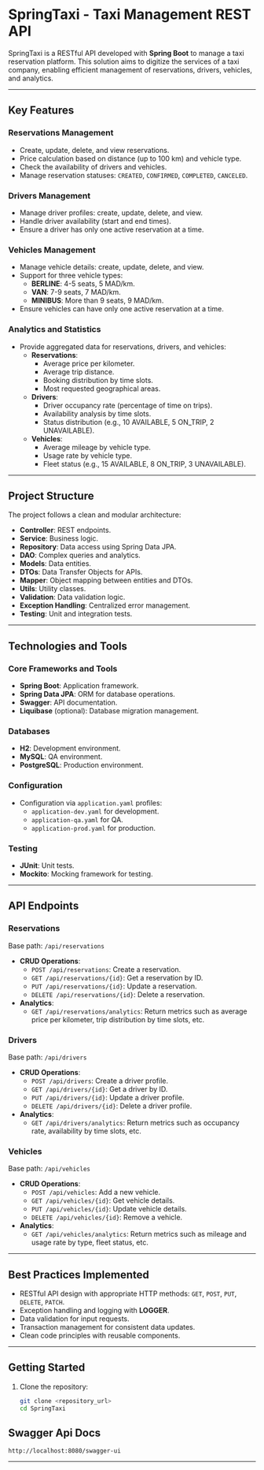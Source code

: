 # SpringTaxi - Taxi Management REST API

SpringTaxi is a RESTful API developed with **Spring Boot** to manage a taxi reservation platform. This solution aims to digitize the services of a taxi company, enabling efficient management of reservations, drivers, vehicles, and analytics.

---

## **Key Features**

### Reservations Management
- Create, update, delete, and view reservations.
- Price calculation based on distance (up to 100 km) and vehicle type.
- Check the availability of drivers and vehicles.
- Manage reservation statuses: `CREATED`, `CONFIRMED`, `COMPLETED`, `CANCELED`.

### Drivers Management
- Manage driver profiles: create, update, delete, and view.
- Handle driver availability (start and end times).
- Ensure a driver has only one active reservation at a time.

### Vehicles Management
- Manage vehicle details: create, update, delete, and view.
- Support for three vehicle types:
    - **BERLINE**: 4-5 seats, 5 MAD/km.
    - **VAN**: 7-9 seats, 7 MAD/km.
    - **MINIBUS**: More than 9 seats, 9 MAD/km.
- Ensure vehicles can have only one active reservation at a time.

### Analytics and Statistics
- Provide aggregated data for reservations, drivers, and vehicles:
    - **Reservations**:
        - Average price per kilometer.
        - Average trip distance.
        - Booking distribution by time slots.
        - Most requested geographical areas.
    - **Drivers**:
        - Driver occupancy rate (percentage of time on trips).
        - Availability analysis by time slots.
        - Status distribution (e.g., 10 AVAILABLE, 5 ON_TRIP, 2 UNAVAILABLE).
    - **Vehicles**:
        - Average mileage by vehicle type.
        - Usage rate by vehicle type.
        - Fleet status (e.g., 15 AVAILABLE, 8 ON_TRIP, 3 UNAVAILABLE).

---

## **Project Structure**
The project follows a clean and modular architecture:
- **Controller**: REST endpoints.
- **Service**: Business logic.
- **Repository**: Data access using Spring Data JPA.
- **DAO**: Complex queries and analytics.
- **Models**: Data entities.
- **DTOs**: Data Transfer Objects for APIs.
- **Mapper**: Object mapping between entities and DTOs.
- **Utils**: Utility classes.
- **Validation**: Data validation logic.
- **Exception Handling**: Centralized error management.
- **Testing**: Unit and integration tests.

---

## **Technologies and Tools**

### Core Frameworks and Tools
- **Spring Boot**: Application framework.
- **Spring Data JPA**: ORM for database operations.
- **Swagger**: API documentation.
- **Liquibase** (optional): Database migration management.

### Databases
- **H2**: Development environment.
- **MySQL**: QA environment.
- **PostgreSQL**: Production environment.

### Configuration
- Configuration via `application.yaml` profiles:
    - `application-dev.yaml` for development.
    - `application-qa.yaml` for QA.
    - `application-prod.yaml` for production.

### Testing
- **JUnit**: Unit tests.
- **Mockito**: Mocking framework for testing.

---

## **API Endpoints**

### Reservations
Base path: `/api/reservations`
- **CRUD Operations**:
    - `POST /api/reservations`: Create a reservation.
    - `GET /api/reservations/{id}`: Get a reservation by ID.
    - `PUT /api/reservations/{id}`: Update a reservation.
    - `DELETE /api/reservations/{id}`: Delete a reservation.
- **Analytics**:
    - `GET /api/reservations/analytics`: Return metrics such as average price per kilometer, trip distribution by time slots, etc.

### Drivers
Base path: `/api/drivers`
- **CRUD Operations**:
    - `POST /api/drivers`: Create a driver profile.
    - `GET /api/drivers/{id}`: Get a driver by ID.
    - `PUT /api/drivers/{id}`: Update a driver profile.
    - `DELETE /api/drivers/{id}`: Delete a driver profile.
- **Analytics**:
    - `GET /api/drivers/analytics`: Return metrics such as occupancy rate, availability by time slots, etc.

### Vehicles
Base path: `/api/vehicles`
- **CRUD Operations**:
    - `POST /api/vehicles`: Add a new vehicle.
    - `GET /api/vehicles/{id}`: Get vehicle details.
    - `PUT /api/vehicles/{id}`: Update vehicle details.
    - `DELETE /api/vehicles/{id}`: Remove a vehicle.
- **Analytics**:
    - `GET /api/vehicles/analytics`: Return metrics such as mileage and usage rate by type, fleet status, etc.

---

## **Best Practices Implemented**
- RESTful API design with appropriate HTTP methods: `GET`, `POST`, `PUT`, `DELETE`, `PATCH`.
- Exception handling and logging with **LOGGER**.
- Data validation for input requests.
- Transaction management for consistent data updates.
- Clean code principles with reusable components.

---

## **Getting Started**

1. Clone the repository:
   ```bash
   git clone <repository_url>
   cd SpringTaxi
   ```

## **Swagger Api Docs**
    http://localhost:8080/swagger-ui
---
